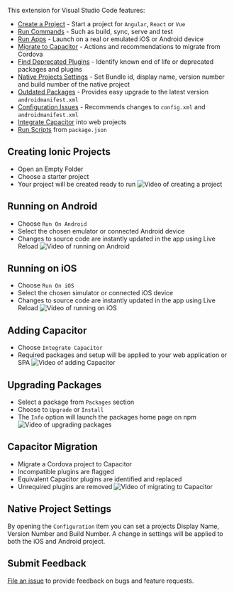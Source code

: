 This extension for Visual Studio Code features:
- [Create a Project](#creating-ionic-projects) - Start a project for `Angular`, `React` or `Vue`
- [Run Commands](#creating-ionic-projects) - Such as build, sync, serve and test
- [Run Apps](#running-on-android) - Launch on a real or emulated iOS or Android device
- [Migrate to Capacitor](#capacitor-migration) - Actions and recommendations to migrate from Cordova
- [Find Deprecated Plugins]() - Identify known end of life or deprecated packages and plugins
- [Native Projects Settings](#native-project-settings) - Set Bundle id, display name, version number and build number of the native project
- [Outdated Packages](#upgrading-packages) - Provides easy upgrade to the latest version
`androidmanifest.xml`
- [Configuration Issues](#upgrading-packages) - Recommends changes to `config.xml` and `androidmanifest.xml`
- [Integrate Capacitor](#adding-capacitor) into web projects
- [Run Scripts](#upgrading-packages) from `package.json`

## Creating Ionic Projects
- Open an Empty Folder
- Choose a starter project
- Your project will be created ready to run
![Video of creating a project](https://vs-ionic.netlify.app/videos/new-project.gif)

## Running on Android
- Choose `Run On Android`
- Select the chosen emulator or connected Android device
- Changes to source code are instantly updated in the app using Live Reload
![Video of running on Android](https://vs-ionic.netlify.app/videos/run-on-android.gif)

## Running on iOS
- Choose `Run On iOS`
- Select the chosen simulator or connected iOS device
- Changes to source code are instantly updated in the app using Live Reload
![Video of running on iOS](https://vs-ionic.netlify.app/videos/run-on-ios.gif)

## Adding Capacitor
- Choose `Integrate Capacitor`
- Required packages and setup will be applied to your web application or SPA
![Video of adding Capacitor](https://vs-ionic.netlify.app/videos/web-native.gif)

## Upgrading Packages
- Select a package from `Packages` section
- Choose to `Upgrade` or `Install`
- The `Info` option will launch the packages home page on npm
![Video of upgrading packages](https://vs-ionic.netlify.app/videos/upgrade-packages.gif)

## Capacitor Migration
- Migrate a Cordova project to Capacitor
- Incompatible plugins are flagged
- Equivalent Capacitor plugins are identified and replaced
- Unrequired plugins are removed
![Video of migrating to Capacitor](https://vs-ionic.netlify.app/videos/cap-migration.gif)

## Native Project Settings
By opening the `Configuration` item you can set a projects Display Name, Version Number and Build Number. A change in settings will be applied to both the iOS and Android project.

## Submit Feedback
[File an issue](https://github.com/ionic-team/vscode-extension/issues) to provide feedback on bugs and feature requests.



